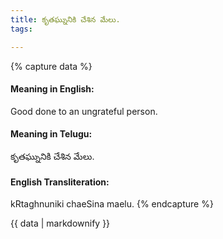 ```yaml
---
title: కృతఘ్నునికి చేశిన మేలు.
tags:

---
```


{% capture data %}
#### Meaning in English:
Good done to an ungrateful person.

#### Meaning in Telugu:
కృతఘ్నునికి చేశిన మేలు.

#### English Transliteration:
kRtaghnuniki chaeSina maelu.
{% endcapture %}

<div class="notice">{{ data | markdownify }}</div>


